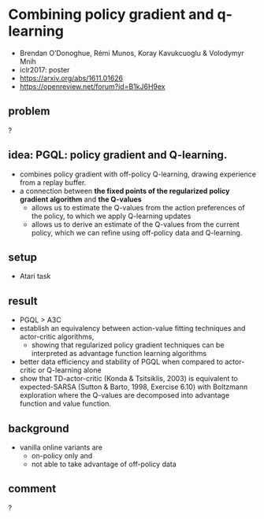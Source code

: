 # Combining policy gradient and q-learning
* Brendan O’Donoghue, Rémi Munos, Koray Kavukcuoglu & Volodymyr Mnih
* iclr2017: poster
* https://arxiv.org/abs/1611.01626
* https://openreview.net/forum?id=B1kJ6H9ex

## problem
?

## idea: PGQL: policy gradient and Q-learning.
* combines policy gradient with off-policy Q-learning,
  drawing experience from a replay buffer.
* a connection between **the fixed points of the regularized policy gradient algorithm** and **the Q-values**
  * allows us to estimate the Q-values from the action preferences of the policy,
    to which we apply Q-learning updates
  * allows us to derive an estimate of the Q-values from the current policy,
    which we can refine using off-policy data and Q-learning.

## setup
* Atari task

## result
* PGQL > A3C
* establish an equivalency between action-value fitting techniques and actor-critic algorithms,
  * showing that regularized policy gradient techniques can be interpreted as
    advantage function learning algorithms
* better data efficiency and stability of PGQL
  when compared to actor-critic or Q-learning alone
* show that TD-actor-critic (Konda & Tsitsiklis, 2003) is equivalent to
  expected-SARSA (Sutton & Barto, 1998, Exercise 6.10) with Boltzmann exploration where
  the Q-values are decomposed into advantage function and value function.

## background
* vanilla online variants are
  * on-policy only and
  * not able to take advantage of off-policy data

## comment
?
